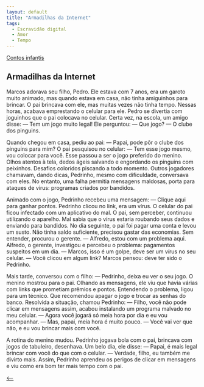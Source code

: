 ```yaml
---
layout: default
title: "Armadilhas da Internet"
tags:
  - Escravidão digital
  - Amor
  - Tempo
--- 
```




[Contos infantis](./)

## Armadilhas da Internet

Marcos adorava seu filho, Pedro. Ele estava com 7 anos, era um garoto muito animado, mas quando estava em casa, não tinha amiguinhos para brincar. O pai brincava com ele, mas muitas vezes não tinha tempo. Nessas horas, acabava emprestando o celular para ele. Pedro se divertia com joguinhos que o pai colocava no celular. Certa vez, na escola, um amigo disse: — Tem um jogo muito legal! Ele perguntou: — Que jogo? — O clube dos pinguins.

Quando chegou em casa, pediu ao pai: — Papai, pode pôr o clube dos pinguins para mim? O pai pesquisou no celular: — Tem esse jogo mesmo, vou colocar para você. Esse passou a ser o jogo preferido do menino. Olhos atentos à tela, dedos ágeis salvando e engordando os pinguins com peixinhos. Desafios coloridos piscando a todo momento. Outros jogadores chamavam, dando dicas, Pedrinho, mesmo com dificuldade, conversava com eles. No entanto, uma falha permitia mensagens maldosas, porta para ataques de vírus: programas criados por bandidos.

Animado com o jogo, Pedrinho recebeu uma mensagem: — Clique aqui para ganhar pontos. Pedrinho clicou no link, era um vírus. O celular do pai ficou infectado com um aplicativo do mal. O pai, sem perceber, continuou utilizando o aparelho. Mal sabia que o vírus estaria roubando seus dados e enviando para bandidos. No dia seguinte, o pai foi pagar uma conta e levou um susto. Não tinha saldo suficiente, precisou gastar das economias. Sem entender, procurou o gerente. — Alfredo, estou com um problema aqui. Alfredo, o gerente, investigou e percebeu o problema: pagamentos suspeitos em um dia. — Marcos, isso é um golpe, deve ser um vírus no seu celular. — Você clicou em algum link? Marcos pensou: deve ter sido o Pedrinho.

Mais tarde, conversou com o filho: — Pedrinho, deixa eu ver o seu jogo. O menino mostrou para o pai. Olhando as mensagens, ele viu que havia várias com links que prometiam prêmios e pontos. Entendendo o problema, ligou para um técnico. Que recomendou apagar o jogo e trocar as senhas do banco. Resolvida a situação, chamou Pedrinho: — Filho, você não pode clicar em mensagens assim, acabou instalando um programa malvado no meu celular. — Agora você jogará só meia hora por dia e eu vou acompanhar. — Mas, papai, meia hora é muito pouco. — Você vai ver que não, e eu vou brincar mais com você.

A rotina do menino mudou. Pedrinho jogava bola com o pai, brincava com jogos de tabuleiro, desenhava. Um belo dia, ele disse: — Papai, é mais legal brincar com você do que com o celular. — Verdade, filho, eu também me divirto mais. Assim, Pedrinho aprendeu os perigos de clicar em mensagens e viu como era bom ter mais tempo com o pai.

[<--](./)